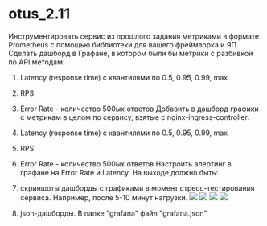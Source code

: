# otus_2.11
Инструментировать сервис из прошлого задания метриками в формате Prometheus с помощью библиотеки для вашего фреймворка и ЯП.
Сделать дашборд в Графане, в котором были бы метрики с разбивкой по API методам:

1. Latency (response time) с квантилями по 0.5, 0.95, 0.99, max
2. RPS
3. Error Rate - количество 500ых ответов
Добавить в дашборд графики с метрикам в целом по сервису, взятые с nginx-ingress-controller:
4. Latency (response time) с квантилями по 0.5, 0.95, 0.99, max
5. RPS
6. Error Rate - количество 500ых ответов
Настроить алертинг в графане на Error Rate и Latency.
На выходе должно быть:

0. скриншоты дашборды с графиками в момент стресс-тестирования сервиса. Например, после 5-10 минут нагрузки.
 ![](https://github.com/kompasvideo/otus_2.11/blob/main/grafana/RPS.png)
![](https://github.com/kompasvideo/otus_2.11/blob/main/grafana/Latency%200.5%200.95.png)
![](https://github.com/kompasvideo/otus_2.11/blob/main/grafana/Latency%200.99%20max.png)
![](https://github.com/kompasvideo/otus_2.11/blob/main/grafana/Error%20Rate%20500.png)

1. json-дашборды.
В папке "grafana" файл "grafana.json"

